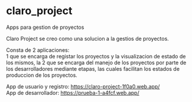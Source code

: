 # claro_project
Apps para gestion de proyectos

Claro Project se creo como una solucion a la gestios de proyectos.

Consta de 2 aplicaciones:
<br>
1 que se encarga de registar los proyectos y la visualizacion de estado de los mismos,
la 2 que se encarga del manejo de los proyectos por parte de los desarrolladores mediante etapas, 
las cuales facilitan los estados de produccion de los proyectos.
<br>

App de usuario y registro: https://claro-project-1f0a0.web.app/
<br>
App de desarrollador: https://prueba-1-a4fcf.web.app/

